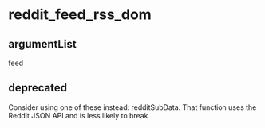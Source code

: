 # reddit_feed_rss_dom
## argumentList
feed
## deprecated
Consider using one of these instead:
redditSubData. That function uses the Reddit JSON API and is less likely to break